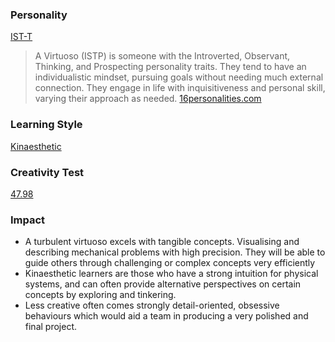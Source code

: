 ### Personality

[IST-T](https://www.16personalities.com/profiles/f6bad9258d987)

> A Virtuoso (ISTP) is someone with the Introverted, Observant, Thinking, and Prospecting personality traits. They tend to have an individualistic mindset, pursuing goals without needing much external connection. They engage in life with inquisitiveness and personal skill, varying their approach as needed. 
> [16personalities.com](https://www.16personalities.com/istp-personality)

### Learning Style

[Kinaesthetic](https://personalitymax.com/report/?ls=64-51-67&name_key=f23eca0e08)

### Creativity Test

[47.98](http://www.testmycreativity.com/share/8E6Bd2ca6Db8)

### Impact

* A turbulent virtuoso excels with tangible concepts. Visualising and describing mechanical problems with high precision. They will be able to guide others through challenging or complex concepts very efficiently 
* Kinaesthetic learners are those who have a strong intuition for physical systems, and can often provide alternative perspectives on certain concepts by exploring and tinkering. 
* Less creative often comes strongly detail-oriented, obsessive behaviours which would aid a team in producing a very polished and final project. 